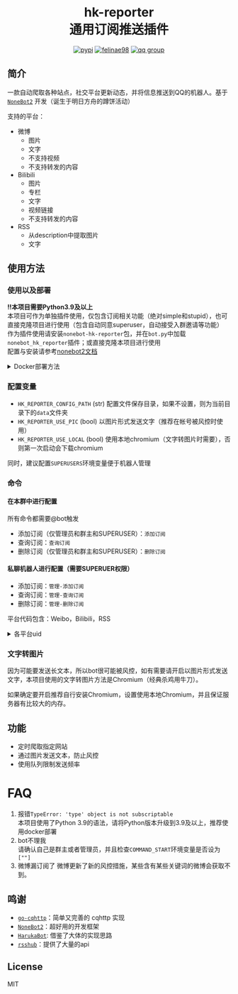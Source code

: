 <div align="center">
<h1>hk-reporter </br>通用订阅推送插件</h1>



[![pypi](https://badgen.net/pypi/v/nonebot-hk-reporter)](https://pypi.org/project/nonebot-hk-reporter/)
[![felinae98](https://circleci.com/gh/felinae98/nonebot-hk-reporter.svg?style=svg)](https://circleci.com/gh/felinae98/nonebot-hk-reporter)
[![qq group](https://img.shields.io/badge/QQ%E7%BE%A4-868610060-orange )](https://qm.qq.com/cgi-bin/qm/qr?k=pXYMGB_e8b6so3QTqgeV6lkKDtEeYE4f&jump_from=webapi)

</div>

## 简介
一款自动爬取各种站点，社交平台更新动态，并将信息推送到QQ的机器人。基于 [`NoneBot2`](https://github.com/nonebot/nonebot2 ) 开发（诞生于明日方舟的蹲饼活动）

支持的平台：
* 微博
    * 图片
    * 文字
    * 不支持视频
    * 不支持转发的内容
* Bilibili
    * 图片
    * 专栏
    * 文字
    * 视频链接
    * 不支持转发的内容
* RSS
    * 从description中提取图片
    * 文字

## 使用方法

### 使用以及部署
**!!本项目需要Python3.9及以上**  
本项目可作为单独插件使用，仅包含订阅相关功能（绝对simple和stupid），也可直接克隆项目进行使用（包含自动同意superuser，自动接受入群邀请等功能）  
作为插件使用请安装`nonebot-hk-reporter`包，并在`bot.py`中加载`nonebot_hk_reporter`插件；或直接克隆本项目进行使用  
配置与安装请参考[nonebot2文档](https://v2.nonebot.dev/)
<details>
<summary>Docker部署方法</summary>
   
Docker镜像地址为`felinae98/nonebot-hk-reporter`。例子：
```bash
docker run --name nonebot-hk-reporter --network <network name> -d -e 'SUPERUSERS=[<Your QQ>]' -v <config dir>:/data -e 'hk_reporter_config_path=/data' -e 'HK_REPORTER_USE_PIC=True' -e 'HK_REPORTER_USE_LOCAL=True' felinae98/nonebot-hk-reporter
```
go-cqhttp镜像可使用`felinae98/go-cqhttp-ffmpeg`（数据目录为`/data`），需要注意，两个容器需要在同一个network中。
</details>

### 配置变量
* `HK_REPORTER_CONFIG_PATH` (str) 配置文件保存目录，如果不设置，则为当前目录下的`data`文件夹
* `HK_REPORTER_USE_PIC` (bool) 以图片形式发送文字（推荐在帐号被风控时使用）
* `HK_REPORTER_USE_LOCAL` (bool) 使用本地chromium（文字转图片时需要），否则第一次启动会下载chromium

同时，建议配置`SUPERUSERS`环境变量便于机器人管理

### 命令
#### 在本群中进行配置
所有命令都需要@bot触发
* 添加订阅（仅管理员和群主和SUPERUSER）：`添加订阅`
* 查询订阅：`查询订阅`
* 删除订阅（仅管理员和群主和SUPERUSER）：`删除订阅`
#### 私聊机器人进行配置（需要SUPERUER权限）
* 添加订阅：`管理-添加订阅`
* 查询订阅：`管理-查询订阅`
* 删除订阅：`管理-删除订阅`

平台代码包含：Weibo，Bilibili，RSS
<details>
<summary>各平台uid</summary>

下面均以pc站点为例
* Weibo
    * 对于一般用户主页`https://weibo.com/u/6441489862?xxxxxxxxxxxxxxx`，`/u/`后面的数字即为uid
    * 对于有个性域名的用户如：`https://weibo.com/arknights`，需要点击左侧信息标签下“更多”，链接为`https://weibo.com/6279793937/about`，其中中间数字即为uid
* Bilibili
    * 主页链接一般为`https://space.bilibili.com/161775300?xxxxxxxxxx`，数字即为uid
* RSS
    * RSS链接即为uid
</details>

### 文字转图片
因为可能要发送长文本，所以bot很可能被风控，如有需要请开启以图片形式发送文字，本项目使用的文字转图片方法是Chromium（经典杀鸡用牛刀）。

如果确定要开启推荐自行安装Chromium，设置使用本地Chromium，并且保证服务器有比较大的内存。
## 功能
* 定时爬取指定网站
* 通过图片发送文本，防止风控
* 使用队列限制发送频率

# FAQ
1. 报错`TypeError: 'type' object is not subscriptable`  
    本项目使用了Python 3.9的语法，请将Python版本升级到3.9及以上，推荐使用docker部署
2. bot不理我  
    请确认自己是群主或者管理员，并且检查`COMMAND_START`环境变量是否设为`[""]`
3. 微博漏订阅了
    微博更新了新的风控措施，某些含有某些关键词的微博会获取不到。

## 鸣谢
* [`go-cqhttp`](https://github.com/Mrs4s/go-cqhttp)：简单又完善的 cqhttp 实现
* [`NoneBot2`](https://github.com/nonebot/nonebot2)：超好用的开发框架
* [`HarukaBot`](https://github.com/SK-415/HarukaBot/): 借鉴了大体的实现思路
* [`rsshub`](https://github.com/DIYgod/RSSHub)：提供了大量的api

## License
MIT

